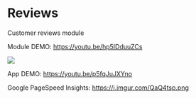 # Reviews
Customer reviews module

Module DEMO: https://youtu.be/hp5IDduuZCs

![](name-of-giphy.gif)

App DEMO: https://youtu.be/p5fqJuJXYno

Google PageSpeed Insights: https://i.imgur.com/QaQ4tsp.png
